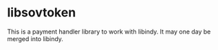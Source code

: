 # libsovtoken
This is a payment handler library to work with libindy. It may one day be merged into libindy.
